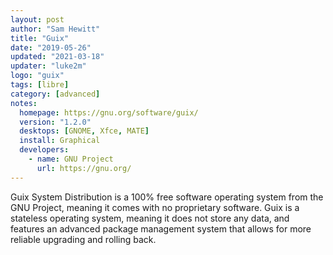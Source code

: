 ```yaml
---
layout: post
author: "Sam Hewitt"
title: "Guix"
date: "2019-05-26"
updated: "2021-03-18"
updater: "luke2m"
logo: "guix"
tags: [libre]
category: [advanced]
notes:
  homepage: https://gnu.org/software/guix/
  version: "1.2.0"
  desktops: [GNOME, Xfce, MATE]
  install: Graphical
  developers:
    - name: GNU Project
      url: https://gnu.org/
---
```


Guix System Distribution is a 100% free software operating system from the GNU Project, meaning it comes with no proprietary software. Guix is a stateless operating system, meaning it does not store any data, and features an advanced package management system that allows for more reliable upgrading and rolling back.
